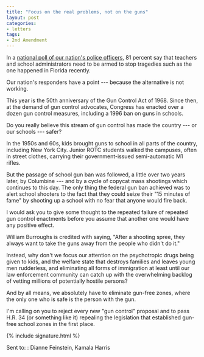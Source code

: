 ```yaml
---
title: "Focus on the real problems, not on the guns"
layout: post
categories:
- letters
tags:
- 2nd Amendment
---
```


In a [national poll of our nation's police officers](https://www.police1.com), 81 percent say that teachers and school administrators need to be armed to stop tragedies such as the one happened in Florida recently.

Our nation's responders have a point --- because the alternative is not working.

This year is the 50th anniversary of the Gun Control Act of 1968. Since then, at the demand of gun control advocates, Congress has enacted over a dozen gun control measures, including a 1996 ban on guns in schools.

Do you really believe this stream of gun control has made the country --- or our schools --- safer?

In the 1950s and 60s, kids brought guns to school in all parts of the country, including New York City. Junior ROTC students walked the campuses, often in street clothes, carrying their government-issued semi-automatic M1 rifles.

But the passage of school gun ban was followed, a little over two years later, by Columbine --- and by a cycle of copycat mass shootings which continues to this day. The only thing the federal gun ban achieved was to alert school shooters to the fact that they could seize their "15 minutes of fame" by shooting up a school with no fear that anyone would fire back.

I would ask you to give some thought to the repeated failure of repeated gun control enactments before you assume that another one would have any positive effect.

William Burroughs is credited with saying, "After a shooting spree, they always want to take the guns away from the people who didn't do it."

Instead, why don't we focus our attention on the psychotropic drugs being given to kids, and the welfare state that destroys families and leaves young men rudderless, and eliminating all forms of immigration at least until our law enforcement community can catch up with the overwhelming backlog of vetting millions of potentially hostile persons?

And by all means, we absolutely have to eliminate gun-free zones, where the only one who is safe is the person with the gun.

I'm calling on you to reject every new "gun control" proposal and to pass H.R. 34 (or something like it) repealing the legislation that established gun-free school zones in the first place.

{% include signature.html %}

Sent to:
: Dianne Feinstein, Kamala Harris
